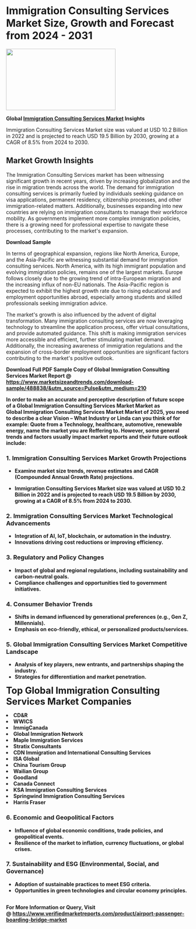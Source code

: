 <H1>Immigration Consulting Services Market Size, Growth and Forecast from 2024 - 2031</H1><img class="aligncenter size-medium wp-image-584254" src="https://thirdeyenews.in/wp-content/uploads/2024/09/Global-Market-Research-300x168.jpeg" alt="" width="300" height="168" /><p><strong>Global&nbsp;<a href="https://www.marketsizeandtrends.com/download-sample/488838/&amp;utm_source=Pulse&amp;utm_medium=210">Immigration Consulting Services Market</a> Insights</strong></p><p>Immigration Consulting Services Market size was valued at USD 10.2 Billion in 2022 and is projected to reach USD 19.5 Billion by 2030, growing at a CAGR of 8.5% from 2024 to 2030.</p><p><h2>Market Growth Insights</h2> <p>The Immigration Consulting Services market has been witnessing significant growth in recent years, driven by increasing globalization and the rise in migration trends across the world. The demand for immigration consulting services is primarily fueled by individuals seeking guidance on visa applications, permanent residency, citizenship processes, and other immigration-related matters. Additionally, businesses expanding into new countries are relying on immigration consultants to manage their workforce mobility. As governments implement more complex immigration policies, there is a growing need for professional expertise to navigate these processes, contributing to the market's expansion.</p> <p><strong>Download Sample</strong></p> <p>In terms of geographical expansion, regions like North America, Europe, and the Asia-Pacific are witnessing substantial demand for immigration consulting services. North America, with its high immigrant population and evolving immigration policies, remains one of the largest markets. Europe follows closely due to the growing trend of intra-European migration and the increasing influx of non-EU nationals. The Asia-Pacific region is expected to exhibit the highest growth rate due to rising educational and employment opportunities abroad, especially among students and skilled professionals seeking immigration advice.</p> <p>The market's growth is also influenced by the advent of digital transformation. Many immigration consulting services are now leveraging technology to streamline the application process, offer virtual consultations, and provide automated guidance. This shift is making immigration services more accessible and efficient, further stimulating market demand. Additionally, the increasing awareness of immigration regulations and the expansion of cross-border employment opportunities are significant factors contributing to the market's positive outlook.</p> <p><strong></p><p><span class=""><strong>Download Full PDF Sample Copy of Global Immigration Consulting Services Market Report</strong> @ <a href="https://www.marketsizeandtrends.com/download-sample/488838/&amp;utm_source=Pulse&amp;utm_medium=210" target="_blank">https://www.marketsizeandtrends.com/download-sample/488838/&amp;utm_source=Pulse&amp;utm_medium=210</a></span></p><p>In order to make an accurate and perceptive description of future scope of a Global&nbsp;Immigration Consulting Services Market Market as Global&nbsp;Immigration Consulting Services Market Market of 2025, you need to describe a clear Vision &ndash; What Industry or Linda can you think of for example: Quote from a Technology, healthcare, automotive, renewable energy, name the market you are Reffering to. However, some general trends and factors usually impact market reports and their future outlook include:</p><h3>1.&nbsp;<strong>Immigration Consulting Services Market Growth Projections</strong></h3><ul><li>Examine market size trends, revenue estimates and CAGR (Compounded Annual Growth Rate) projections.</li><li><p>Immigration Consulting Services Market size was valued at USD 10.2 Billion in 2022 and is projected to reach USD 19.5 Billion by 2030, growing at a CAGR of 8.5% from 2024 to 2030.</p></li></ul><h3>2.&nbsp;<strong>Immigration Consulting Services Market Technological Advancements</strong></h3><ul><li>Integration of AI, IoT, blockchain, or automation in the industry.</li><li>Innovations driving cost reductions or improving efficiency.</li></ul><h3>3.&nbsp;<strong>Regulatory and Policy Changes</strong></h3><ul><li>Impact of global and regional regulations, including sustainability and carbon-neutral goals.</li><li>Compliance challenges and opportunities tied to government initiatives.</li></ul><h3>4.&nbsp;<strong>Consumer Behavior Trends</strong></h3><ul><li>Shifts in demand influenced by generational preferences (e.g., Gen Z, Millennials).</li><li>Emphasis on eco-friendly, ethical, or personalized products/services.</li></ul><h3>5.&nbsp;<strong>Global Immigration Consulting Services Market Competitive Landscape</strong></h3><ul><li>Analysis of key players, new entrants, and partnerships shaping the industry.</li><li>Strategies for differentiation and market penetration.</li></ul><p data-pm-slice="1 1 []"><span style="color: inherit; font-family: inherit; font-size: 25px;">Top Global Immigration Consulting Services Market Companies</span></p><div class="" data-test-id=""><p><li>CD&R</li><li> WWICS</li><li> ImmigCanada</li><li> Global Immigration Network</li><li> Maple Immigration Services</li><li> Stratix Consultants</li><li> CDN Immigration and International Consulting Services</li><li> ISA Global</li><li> China Tourism Group</li><li> Wailian Group</li><li> Goodland</li><li> Canada Connect</li><li> KSA Immigration Consulting Services</li><li> Springwind Immigration Consulting Services</li><li> Harris Fraser</li></p></div><h3>6.&nbsp;<strong>Economic and Geopolitical Factors</strong></h3><ul><li>Influence of global economic conditions, trade policies, and geopolitical events.</li><li>Resilience of the market to inflation, currency fluctuations, or global crises.</li></ul><h3>7.&nbsp;<strong>Sustainability and ESG (Environmental, Social, and Governance)</strong></h3><ul><li>Adoption of sustainable practices to meet ESG criteria.</li><li>Opportunities in green technologies and circular economy principles.</li></ul><h2><strong style="font-size: 14px;">For More Information or Query, Visit @&nbsp;</strong><a style="background-color: #ffffff; font-size: 14px;" href="https://www.marketsizeandtrends.com/report/immigration-consulting-services-market/" target="_blank">https://www.verifiedmarketreports.com/product/airport-passenger-boarding-bridge-market</a></h2>
